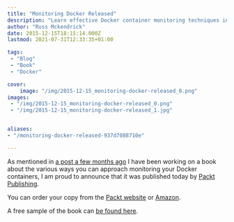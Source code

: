 ```yaml
---
title: "Monitoring Docker Released"
description: "Learn effective Docker container monitoring techniques in my newly released book. Order your copy from Packt Publishing or Amazon now!"
author: "Russ Mckendrick"
date: 2015-12-15T18:15:14.000Z
lastmod: 2021-07-31T12:33:35+01:00

tags:
 - "Blog"
 - "Book"
 - "Docker"

cover:
    image: "/img/2015-12-15_monitoring-docker-released_0.png" 
images:
 - "/img/2015-12-15_monitoring-docker-released_0.png"
 - "/img/2015-12-15_monitoring-docker-released_1.jpg"


aliases:
- "/monitoring-docker-released-937d7088710e"

---
```


As mentioned in [a post a few months ago](https://media-glass.es/2015/10/11/monitoring-docker-book/) I have been working on a book about the various ways you can approach monitoring your Docker containers, I am proud to announce that it was published today by [Packt Publishing](https://www.packtpub.com).

You can order your copy from the [Packt website](https://www.packtpub.com/virtualization-and-cloud/monitoring-docker/) or [Amazon](http://www.amazon.co.uk/Monitoring-Docker-Russ-McKendrick/dp/1785882759/).

A free sample of the book can [be found here](http://www.slideshare.net/PacktPub/monitoring-docker-sample-chapter).
